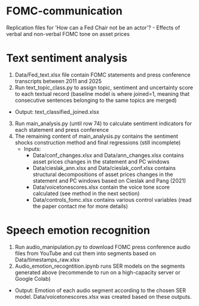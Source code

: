 # FOMC-communication
Replication files for 'How can a Fed Chair not be an actor'? - Effects of verbal and non-verbal FOMC tone on asset prices


# Text sentiment analysis

1. Data/Fed_text.xlsx file contain FOMC statements and press conference transcripts between 2011 and 2025
2. Run text_topic_class.py to assign topic, sentiment and uncertainty score to each textual record (baseline model is where joined=1, meaning that consecutive sentences belonging to the same topics are merged)
  - Output: text_classified_joined.xlsx

3. Run main_analysis.py (until row 74) to calculate sentiment indicators for each statement and press conference
4. The remaining content of main_analysis.py contains the sentiment shocks construction method and final regressions (still incomplete)
   - Inputs:
       - Data/conf_changes.xlsx and Data/ann_changes.xlsx contains asset prices changes in the statement and PC windows
       - Data/cieslak_ann.xlsx and Data/cieslak_conf.xlsx contains structural decompositions of asset prices changes in the statement and PC windows based on Cieslak and Pang (2021)
       - Data/voicetonescores.xlsx contain the voice tone score calculated (see method in the next section)
       - Data/controls_fomc.xlsx contains various control variables (read the paper contact me for more details)
  
# Speech emotion recognition

1. Run audio_manipulation.py to download FOMC press conference audio files from YouTube and cut them into segments based on Data/timestamps_raw.xlsx
2. Audio_emotion_recogntition.ipynb runs SER models on the segments generated above (recommende to run on a high-capacity server or Google Colab) 
  - Output: Emotion of each audio segment according to the chosen SER model. Data/voicetonescores.xlsx was created based on these outputs. 


   
